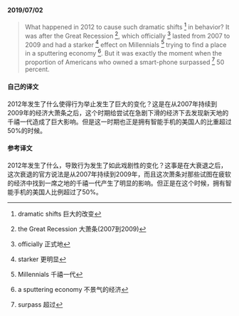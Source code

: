 #### 2019/07/02

> What happened in 2012 to cause such dramatic shifts [^1] in behavior? It was after the Great Recession [^2], which officially  [^3] lasted from 2007 to 2009 and had a starker [^4] effect on Millennials [^5] trying to find a place in a sputtering economy [^6]. But it was exactly the moment when the proportion of Americans who owned a smart-phone surpassed [^7] 50 percent.



#### 自己的译文

2012年发生了什么使得行为举止发生了巨大的变化？这是在从2007年持续到2009年的经济大萧条之后，这个时期给尝试在急剧下滑的经济下去发现新天地的千禧一代造成了巨大影响。但是这一时期也正是拥有智能手机的美国人的比重超过50%的时候。



#### 参考译文

2012年发生了什么，导致行为发生了如此戏剧性的变化？这事是在大衰退之后，这次衰退的官方说法是从2007年持续到2009年，而且这次萧条对那些试图在疲软的经济中找到一席之地的千禧一代产生了明显的影响。但正是在这个时候，拥有智能手机的美国人比例超过了50%。



[^1]: dramatic shifts 巨大的改变
[^2]: the Great Recession 大萧条(2007到2009)
[^3]: officially 正式地
[^4]: starker 更明显
[^5]: Millennials 千禧一代
[^6]: a sputtering economy 不景气的经济
[^7]: surpass 超过